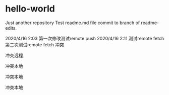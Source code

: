 # hello-world
Just another repository
Test readme.md file commit to branch of readme-edits.

2020/4/16 2:03 第一次修改测试remote push
2020/4/16 2:11 测试remote fetch
第二次测试remote fetch
冲突

冲突远程

冲突本地

冲突本地

冲突本地